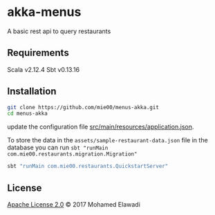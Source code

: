 # akka-menus

A basic rest api to query restaurants

## Requirements

Scala v2.12.4
Sbt v0.13.16

## Installation

```bash
git clone https://github.com/mie00/menus-akka.git
cd menus-akka
```

update the configuration file [src/main/resources/application.json](./src/main/resources/application.json).

To store the data in the `assets/sample-restaurant-data.json` file in the database you can run `sbt "runMain com.mie00.restaurants.migration.Migration"`

```bash
sbt "runMain com.mie00.restaurants.QuickstartServer"
```

## License

[Apache License 2.0](./LICENSE) © 2017 Mohamed Elawadi
